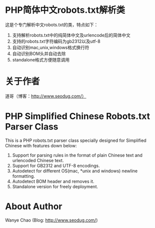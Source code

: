 # PHP简体中文robots.txt解析类
这是个专门解析中文robots.txt的类，特点如下：
1. 支持解析robots.txt中的纯简体中文及urlencode后的简体中文
2. 支持的robots.txt字符编码为gb2312以及utf-8
3. 自动识别mac,unix,windows格式换行符
4. 自动识别BOM头并自动去除
5. standalone格式方便随意调用

# 关于作者
道哥（博客：http://www.seodug.com/）

# PHP Simplified Chinese Robots.txt Parser Class
This is a PHP robots.txt parser class specially designed for Simplified Chinese with features down below:
1. Support for parsing rules in the format of plain Chinese text and urlencoded Chinese text.
2. Support for GB2312 and UTF-8 encodings.
3. Autodetect for different OS(mac, *unix and windows) newline formatting.
4. Autodetect BOM header and removes it.
5. Standalone version for freely deployment.

# About Author
Wanye Chao (Blog: http://www.seodug.com/)


